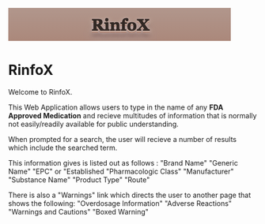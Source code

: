 ![RinfoX](./Screenshot%202023-01-26%20at%202.34.38%20PM.png)

# RinfoX

Welcome to RinfoX. 

This Web Application allows users to type in the name of any **FDA Approved Medication** and recieve multitudes of information that is normally not easily/readily available for public understanding.

When prompted for a search, the user will recieve a number of results which include the searched term.

This information gives is listed out as follows : 
"Brand Name"
"Generic Name"
"EPC" or "Established "Pharmacologic Class"
"Manufacturer"
"Substance Name"
"Product Type"
"Route"

There is also a "Warnings" link which directs the user to another page that shows the following: 
"Overdosage Information"
"Adverse Reactions"
"Warnings and Cautions"
"Boxed Warning"
